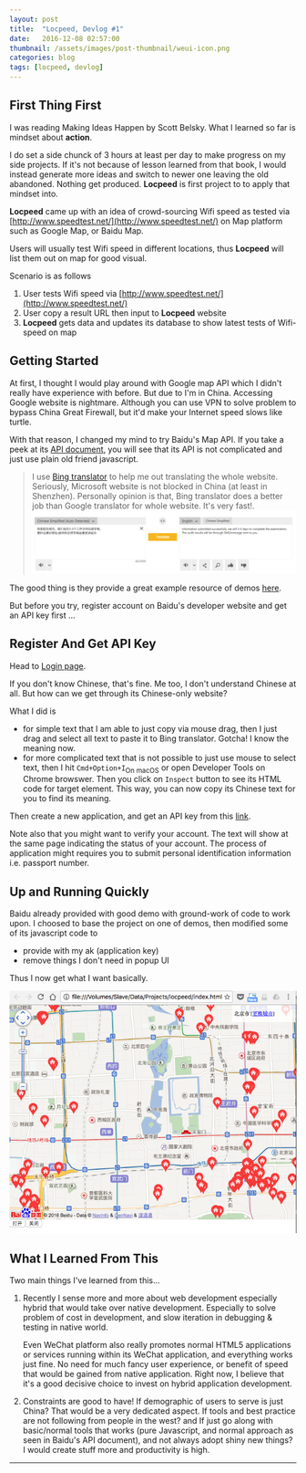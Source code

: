 ```yaml
---
layout: post
title:  "Locpeed, Devlog #1"
date:   2016-12-08 02:57:00
thumbnail: /assets/images/post-thumbnail/weui-icon.png
categories: blog
tags: [locpeed, devlog]
---
```


## First Thing First

I was reading Making Ideas Happen by Scott Belsky. What I learned so far is mindset about **action**.

I do set a side chunck of 3 hours at least per day to make progress on my side projects. If it's not because of lesson learned from that book, I would instead generate more ideas and switch to newer one leaving the old abandoned. Nothing get produced. **Locpeed** is first project to to apply that mindset into.

**Locpeed** came up with an idea of crowd-sourcing Wifi speed as tested via [http://www.speedtest.net/](http://www.speedtest.net/) on Map platform such as Google Map, or Baidu Map.

Users will usually test Wifi speed in different locations, thus **Locpeed** will list them out on map for good visual.

Scenario is as follows

1. User tests Wifi speed via [http://www.speedtest.net/](http://www.speedtest.net/)
2. User copy a result URL then input to **Locpeed** website
3. **Locpeed** gets data and updates its database to show latest tests of Wifi-speed on map

## Getting Started

At first, I thought I would play around with Google map API which I didn't really have experience with before. But due to I'm in China. Accessing Google website is nightmare. Although you can use VPN to solve problem to bypass China Great Firewall, but it'd make your Internet speed slows like turtle.

With that reason, I changed my mind to try Baidu's Map API. If you take a peek at its [API document](http://developer.baidu.com/map/reference/index.php), you will see that its API is not complicated and just use plain old friend javascript.

> I use [Bing translator](http://www.bing.com/translator/) to help me out translating the whole website. Seriously, Microsoft website is not blocked in China (at least in Shenzhen). Personally opinion is that, Bing translator does a better job than Google translator for whole website. It's very fast!.
> ![bing translator](/assets/images/locpeed/bing-translator.png)

The good thing is they provide a great example resource of demos [here](http://lbsyun.baidu.com/index.php?title=jspopular).

But before you try, register account on Baidu's developer website and get an API key first ...

## Register And Get API Key

Head to [Login page](https://passport.baidu.com/v2/?login).

If you don't know Chinese, that's fine. Me too, I don't understand Chinese at all. But how can we get through its Chinese-only website?

What I did is

* for simple text that I am able to just copy via mouse drag, then I just drag and select all text to paste it to Bing translator. Gotcha! I know the meaning now.
* for more complicated text that is not possible to just use mouse to select text, then I hit `Cmd+Option+I`<sub>On macOS</sub> or open Developer Tools on Chrome browswer. Then you click on `Inspect` button to see its HTML code for target element. This way, you can now copy its Chinese text for you to find its meaning.

Then create a new application, and get an API key from this [link](http://lbsyun.baidu.com/apiconsole/key).

Note also that you might want to verify your account. The text will show at the same page indicating the status of your account. The process of application might requires you to submit personal identification information i.e. passport number.

## Up and Running Quickly

Baidu already provided with good demo with ground-work of code to work upon.
I choosed to base the project on one of demos, then modified some of its javascript code to

* provide with my ak (application key)
* remove things I don't need in popup UI

Thus I now get what I want basically.

![locpeed initial](/assets/images/locpeed/locpeed-initial.png)

## What I Learned From This

Two main things I've learned from this...

1. Recently I sense more and more about web development especially hybrid that would take over native development. Especially to solve problem of cost in development, and slow iteration in debugging & testing in native world.

   Even WeChat platform also really promotes normal HTML5 applications or services running within its WeChat application, and everything works just fine. No need for much fancy user experience, or benefit of speed that would be gained from native application. Right now, I believe that it's a good decisive choice to invest on hybrid application development.

2. Constraints are good to have! If demographic of users to serve is just China? That would be a very dedicated aspect. If tools and best practice are not following from people in the west? and If just go along with basic/normal tools that works (pure Javascript, and normal approach as seen in Baidu's API document), and not always adopt shiny new things? I would create stuff more and productivity is high.

___